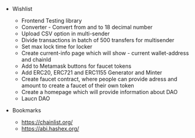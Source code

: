 - Wishlist
	- Frontend Testing library
	- Converter - Convert from and to 18 decimal number
	- Upload CSV option in multi-sender
	- Divide transactions in batch of 500 transfers for multisender
	- Set max lock time for locker
	- Create current-info page which will show - current wallet-address and chainId
	- Add to Metamask buttons for faucet tokens
	- Add ERC20, ERC721 and ERC1155 Generator and Minter
	- Create faucet contract, where people can provide adress and amount to create a faucet of their own token
	- Create a homepage which will provide information about DAO
	- Laucn DAO


- Bookmarks
	- https://chainlist.org/
	- https://abi.hashex.org/